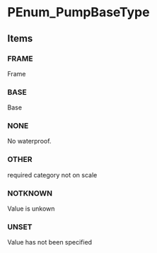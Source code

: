 # PEnum_PumpBaseType

## Items

### FRAME
Frame

### BASE
Base

### NONE
No waterproof.

### OTHER
required category not on scale

### NOTKNOWN
Value is unkown

### UNSET
Value has not been specified
